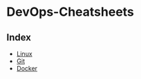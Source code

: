 # DevOps-Cheatsheets

## Index

* [Linux](Linux/README.md)
* [Git](Git/README.md)
* [Docker](Docker/README.md)
